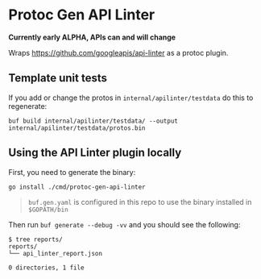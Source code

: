 # Protoc Gen API Linter

**Currently early ALPHA, APIs can and will change**

Wraps https://github.com/googleapis/api-linter as a protoc plugin.

## Template unit tests

If you add or change the protos in `internal/apilinter/testdata` do this to regenerate:

```
buf build internal/apilinter/testdata/ --output internal/apilinter/testdata/protos.bin
```

## Using the API Linter plugin locally

First, you need to generate the binary:

```
go install ./cmd/protoc-gen-api-linter
```

> `buf.gen.yaml` is configured in this repo to use the binary installed in `$GOPATH/bin`

Then run `buf generate --debug -vv` and you should see the following:

```
$ tree reports/
reports/
└── api_linter_report.json

0 directories, 1 file
```


